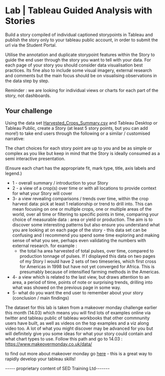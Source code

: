 # Lab | Tableau Guided Analysis with Stories

Build a story compiled of individual captioned storypoints in Tableau and publish the story only to your tableau public account, in order to submit the url via the Student Portal. 

Utilise the annotation and duplicate storypoint features within the Story to guide the end user through the story you want to tell with your data.  For each page of your story you should consider data visualisation best practices. Its fine also to include some visual imagery, external research and comments but the main focus should be on visualising observations in the data step by step. 

Reminder : we are looking for individual views or charts for each part of the story, not dashboards. 

## Your challenge

Using the data set [Harvested_Crops_Summary.csv](Harvested_Crops_Summary.csv) 
and Tableau Desktop or Tableau Public, create a Story (at least 5 story points, but you can add more!) to take end users through the following or a similar / customised narrative: 

The chart choices for each story point are up to you and be as simple or complex as you like but keep in mind that the Story is ideally consumed as a semi interactive presentation. 


(Ensure each chart has the appropriate fit, mark type, title, axis labels and legend.) 

* 1 - overall summary / introduction to your Story
* 2 - a view of a crop(s) over time or with all locations to provide context for what your Story will cover
* 3-  a view revealing comparisons / trends over time, within the crop harvest data: pick at least 1 relationship or trend to drill into. 
This can mean focusing on one or multiple crops, one or multiple areas of the world, over all time or filtering to specific points in time, comparing your choice of measurable data : area or yield or production. The aim is to discover some interesting patterns but also ensure you understand what you are looking at on each page of the story - this data set can be confusing and I recommend you spend some time exploring and making sense of what you see, perhaps even validating the numbers with external research. 
  for example : 
  - the total ha area harvested of total pulses, over time, compared to production tonnage of pulses. If I displayed this data on two pages of my Story I would have 2 sets of two timeseries, which first cross for Americas in 1998 but have not yet converged for Africa. This is presumably because of intensified farming methods in the Americas. 
* 4- a view which is related to the last view, but draws attention to an area, a period of time, points of note or surprising trends, drilling into what was showed on the previous page in some way.
* 5- what do you want the end user to remember about your story (conclusion / main findings)



The dataset for this lab is taken from a makeover monday challenge earlier this month (14.03) which means you will find lots of examples online via twitter and tableau public of tableau workbooks that other commnunity users have built, as well as videos on the top examples and a viz along video too. 
A lot of what you might discover may be advanced for you but will definitely give you some ideas for what your story could contain and what chart types to use. 
Follow this path and go to 14.03 : https://www.makeovermonday.co.uk/data/

to find out more about makeover monday go [here](https://www.makeovermonday.co.uk/) - this is a great way to rapidly develop your tableau skills!

----- proprietary content of SED Training Ltd-------
